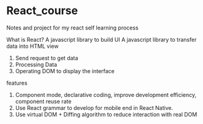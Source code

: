 # React_course
Notes and project for my react self learning process

What is React?
  A javascript library to build UI
  A javascript library to transfer data into HTML view
  1. Send request to get data
  2. Processing Data
  3. Operating DOM to display the interface
  
features
  1. Component mode, declarative coding, improve development efficiency, component reuse rate
  2. Use React grammar to develop for mobile end in React Native.
  3. Use virtual DOM + Diffing algorithm to reduce interaction with real DOM

